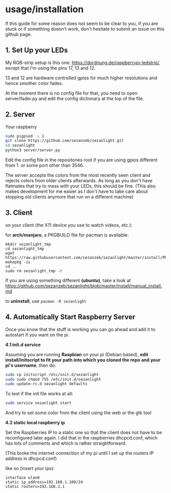 
# usage/installation

If this guide for some reason does not seem to be clear to you, if you are stuck or if
something doesn't work, don't hesitate to submit an issue on this github page.

## 1. Set Up your LEDs

My RGB-strip setup is this one: https://dordnung.de/raspberrypi-ledstrip/, except that
I'm using the pins 17, 13 and 12.

13 and 12 are hardware controlled gpios for much higher resolutions and hence smother
color fades.

At the moment there is no config file for that, you need to open server/fader.py
and edit the config dictionary at the top of the file.

## 2. Server

Your raspberry

```bash
sudo pigpiod -s 1
git clone https://github.com/sezanzeb/sezanlight.git
cd sezanlight
python3 server/server.py
```

Edit the config file in the repositories root if you are using gpios different from 1. or
some port other than 3546.

The server accepts the colors from the most recently seen client and rejects colors
from older clients afterwards. As long as you don't have flatmates that try to mess with your
LEDs, this should be fine. (This also makes development for me easier as I don't have to take
care about stopping old clients anymore that run on a different machine)

## 3. Client

on your client (the X11 device you use to watch videos, etc.):

for **arch/manjaro**, a PKGBUILD file for pacman is available:

```
mkdir sezanlight_tmp
cd sezanlight_tmp
wget https://raw.githubusercontent.com/sezanzeb/sezanlight/master/install/PKGBUILD
makepkg -is
cd ..
sudo rm sezanlight_tmp -r
```

If you are using something different **(ubuntu)**, take a look at https://github.com/sezanzeb/sezanlight/blob/master/install/manual_install.md

to **uninstall**, use `pacman -R sezanlight`

## 4. Automatically Start Raspberry Server

Once you know that the stuff is working you can go ahead and add it to autostart
if you want on the pi.

**4.1 init.d service**

Assuming you are running **Raspbian** on your pi (Debian based), **edit install/initscript to fit your
path into which you cloned the repo and your pi's username**, then do:

```bash
sudo cp initscript /etc/init.d/sezanlight
sudo sudo chmod 755 /etc/init.d/sezanlight
sudo update-rc.d sezanlight defaults
```

To test if the init file works at all:

```bash
sudo service sezanlight start
```

And try to set some color from the client using the web or the gtk tool

**4.2 static local raspberry ip**

Set the Raspberries IP to a static one so that the client does not have to be reconfigured
later again. I did that in the raspberries dhcpcd.conf, which has lots of comments and
which is rather straightforward.

(This broke the internet connection of my pi until I set up the routers IP address in dhcpcd.conf)

like so (insert your ips):

```
interface wlan0
static ip_address=192.168.1.100/24
static routers=192.168.1.1
```